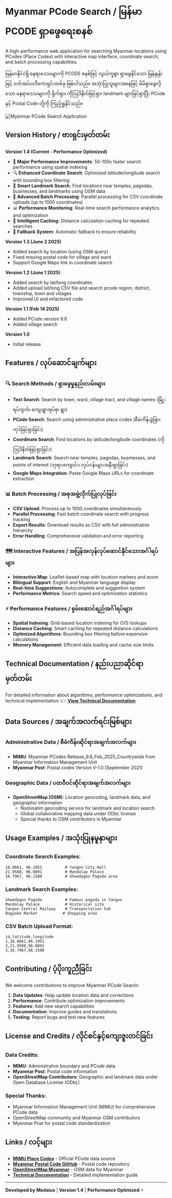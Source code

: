 # Myanmar PCode Search / မြန်မာ PCODE ရှာဖွေရေးစနစ်

A high-performance web application for searching Myanmar locations using PCodes (Place Codes) with interactive map interface, coordinate search, and batch processing capabilities.

မြန်မာနိုင်ငံရှိ နေရာဒေသများကို PCODE စနစ်ဖြင့် လွယ်ကူစွာ ရှာဖွေနိုင်သော မြန်နှုန်းမြင့် ဝဘ်အပ်ပလီကေးရှင်းတစ်ခု ဖြစ်ပါသည်။ အသုံးပြုသူများအနေဖြင့် မိမိရှာဖွေလိုသော နေရာဒေသများကို ရိုက်ရှာ၊ ကိုဩဒိနိတ်ဖြင့်ရှာ၊ landmark များဖြင့်ရှာပြီး PCode နှင့် Postal Code တို့ကို ကြည့်ရှုနိုင်သည်။

![Myanmar PCode Search Application](assets/image.png)

## Version History / ဗားရှင်းမှတ်တမ်း

**Version 1.4 (Current - Performance Optimized)**
- 🚀 **Major Performance Improvements**: 50-100x faster search performance using spatial indexing
- 🔍 **Enhanced Coordinate Search**: Optimized latitude/longitude search with bounding box filtering
- 📍 **Smart Landmark Search**: Find locations near temples, pagodas, businesses, and landmarks using OSM data
- 🔄 **Advanced Batch Processing**: Parallel processing for CSV coordinate uploads (up to 1000 coordinates)
- 📊 **Performance Monitoring**: Real-time search performance analytics and optimization
- 🎯 **Intelligent Caching**: Distance calculation caching for repeated searches
- 🔧 **Fallback System**: Automatic fallback to ensure reliability

**Version 1.3 (June 2 2025)**
- Added search by location (using OSM query)
- Fixed missing postal code for village and ward
- Support Google Maps link in coordinate search

**Version 1.2 (June 1 2025)**
- Added search by lat/long coordinates
- Added upload lat/long CSV file and search pcode region, district, township, town and villages
- Improved UI and refactored code

**Version 1.1 (Feb 14 2025)**
- Added PCode version 9.6
- Added village search

**Version 1.0**
- Initial release

## Features / လုပ်ဆောင်ချက်များ

### 🔍 **Search Methods / ရှာဖွေမှုနည်းလမ်းများ**
- **Text Search**: Search by town, ward, village tract, and village names (မြို့၊ ရပ်ကွက်၊ ကျေးရွာအုပ်စု၊ ရွာ)
- **PCode Search**: Search using administrative place codes (စီမံကိန်းခွဲခြားကုဒ်ဖြင့်ရှာခြင်း)
- **Coordinate Search**: Find locations by latitude/longitude coordinates (ကိုဩဒိနိတ်ဖြင့်ရှာခြင်း)
- **Landmark Search**: Search near temples, pagodas, businesses, and points of interest (ဘုရားကျောင်း၊ လုပ်ငန်းများအနီးရှာခြင်း)
- **Google Maps Integration**: Paste Google Maps URLs for coordinate extraction

### 📊 **Batch Processing / အစုအဖွဲ့လိုက်ပြုလုပ်ခြင်း**
- **CSV Upload**: Process up to 1000 coordinates simultaneously
- **Parallel Processing**: Fast batch coordinate search with progress tracking
- **Export Results**: Download results as CSV with full administrative hierarchy
- **Error Handling**: Comprehensive validation and error reporting

### 🗺️ **Interactive Features / အပြန်အလှန်လုပ်ဆောင်နိုင်သောအင်္ဂါရပ်များ**
- **Interactive Map**: Leaflet-based map with location markers and zoom
- **Bilingual Support**: English and Myanmar language display
- **Real-time Suggestions**: Autocomplete and suggestion system
- **Performance Metrics**: Search speed and optimization statistics

### ⚡ **Performance Features / စွမ်းဆောင်ရည်အင်္ဂါရပ်များ**
- **Spatial Indexing**: Grid-based location indexing for O(1) lookups
- **Distance Caching**: Smart caching for repeated distance calculations
- **Optimized Algorithms**: Bounding box filtering before expensive calculations
- **Memory Management**: Efficient data loading and cache size limits

## Technical Documentation / နည်းပညာဆိုင်ရာမှတ်တမ်း

For detailed information about algorithms, performance optimizations, and technical implementation:
👉 **[View Technical Documentation](technical.html)**

## Data Sources / အချက်အလက်ရင်းမြစ်များ

### Administrative Data / စီမံကိန်းဆိုင်ရာအချက်အလက်များ
- **MIMU**: Myanmar PCodes Release_9.6_Feb_2025_Countrywide from Myanmar Information Management Unit
- **Myanmar Post**: Postal codes Version V-1.0 (September 2021)

### Geographic Data / ပထဝီဝင်ဆိုင်ရာအချက်အလက်များ
- **OpenStreetMap (OSM)**: Location geocoding, landmark data, and geographic information
  - Nominatim geocoding service for landmark and location search
  - Global collaborative mapping data under ODbL license
  - Special thanks to OSM contributors in Myanmar

## Usage Examples / အသုံးပြုနမူနာများ

### Coordinate Search Examples:
```
16.8661, 96.1951          # Yangon City Hall
21.9588, 96.0891          # Mandalay Palace
16.7967, 96.1500          # Shwedagon Pagoda area
```

### Landmark Search Examples:
```
Shwedagon Pagoda          # Famous pagoda in Yangon
Mandalay Palace           # Historical site
Yangon Central Railway    # Transportation hub
Bogyoke Market           # Shopping area
```

### CSV Batch Upload Format:
```csv
id,latitude,longitude
1,16.8661,96.1951
2,21.9588,96.0891
3,16.7967,96.1500
```


## Contributing / ပံ့ပိုးကူညီခြင်း

We welcome contributions to improve Myanmar PCode Search:

1. **Data Updates**: Help update location data and corrections
2. **Performance**: Contribute optimization improvements
3. **Features**: Add new search capabilities
4. **Documentation**: Improve guides and translations
5. **Testing**: Report bugs and test new features

## License and Credits / လိုင်စင်နှင့်ကျေးဇူးတင်ခြင်း

### Data Credits:
- **MIMU**: Administrative boundary and PCode data
- **Myanmar Post**: Postal code information  
- **OpenStreetMap Contributors**: Geographic and landmark data under Open Database License (ODbL)

### Special Thanks:
- Myanmar Information Management Unit (MIMU) for comprehensive PCode data
- OpenStreetMap community and Myanmar OSM contributors
- Myanmar Post for postal code standardization

## Links / လင့်များ

- **[MIMU Place Codes](https://themimu.info/place-codes)** - Official PCode data source
- **[Myanmar Postal Code GitHub](https://github.com/MyanmarPost/MyanmarPostalCode)** - Postal code repository
- **[OpenStreetMap Myanmar](https://openstreetmap.org/relation/50371)** - OSM data for Myanmar
- **[Technical Documentation](technical.html)** - Detailed implementation guide

---

**Developed by Medaius** | **Version 1.4** | **Performance Optimized** ⚡
